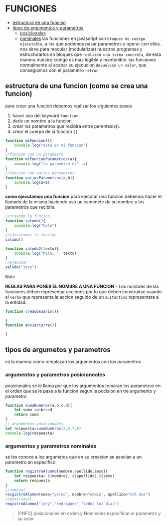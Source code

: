 # FUNCIONES
- [estructura de una funcion](#estructura-de-una-funcion-como-se-crea-una-funcion)
- [tipos de argumentos y parametros](#tipos-de-argumetos-y-parametros)
    - [posicionales](#argumentos-y-parametros-posicioneales)
    - [nominales](#argumentos-y-parametros-nominales)
las funciones en javascript son `bloques de codigo ejecutable`, a los que podemos pasar parametros y operar con ellos.
nos sirve para modular (modularizar) nuestros programas y estructurarlos en bloques que `realizen una tarea concreta`, de esta manera nuestro codigo es mas legible y mantenible.
las funciones normalmente al acabar su ejecucion `devuelven un valor`, que conseguimos con el parametro `retrun`

## estructura de una funcion (como se crea una funcion)
para crear una funcion debemos realizar los siguientes pasos
1. hacer uso del keyword `function`.
2. darle un nombre a la funcion.
3. crear los parametros que recibira entre parentesis().
4. crear el cuerpo de la funcion `{}`
```js
function miFuncion(){
    console.log("esta es mi funcion")
}
//funcion con un parametro
function miFuncionParametros(a){
    console.log("tu parametro es" ,a)
}
//funcion con varios parametros
function variosParemetros(a,b){
    console.log(a+b)
}
```
**como ejecutamos una funcion**
para ejecutar una funcion debemos hacer el llamado de la misma haciendo uso unicamenete de su nombre y los parametros que recibira.
```js
//creando la funcion
function saludo(){
    console.log("hola")
}
//ejecutamos la funcion
saludo()

function saludo2(texto){
    console.log("hola: ", texto)
}
//ejecutar 
saludo("jory")
```

> [!NOTE]
> **REGLAS PARA PONER EL NOMBRE A UNA FUNCION** - Los nombres de las funciones deben representar acciones por lo que deben construirse usando el `verbo` que representa la accion seguido de un `sustantivo` representara a la entidad.

```js
function creauUsuario(){

}
function enviarCorre(){

}
```
## tipos de argumetos y parametros
es la manera como remplazan los argumentos con los parametros 
### argumentos y parametros posicioneales
posicionales se le llama por que los argumentos tomaran los parametros en el orden que se le pase a la funcion segun la pocision en tre argumento y parametro
```js
function sumaNumeros(a,b,c,d){
    let suma =a+b+c+d
    return suma
}
// argumentos posicionales
let respuesta=sumaNumeros(2,6,7,8)
console.log(respuesta)
```
### argumentos y parametros nominales
se les conoce a los argumetos que en su creacion se asocian a un parametro en especifico
```js
function registroAlumno(nombre,apellido,sexo){
    let respuesta=`${nombre}, ${apellido},${sexo}`
    return respuesta
}
//nominal
resgistroAlumno(sexo="primo", nombre="edwin", apellido="del mar")
//posicional
registroAlumno("jory","redrigues","todos los dias")
```
> [!INFO]
> posicionales en orden y Nominales especificar el parametro y su valor